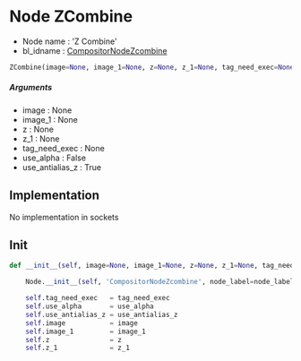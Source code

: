 # Node ZCombine

- Node name : 'Z Combine'
- bl_idname : [CompositorNodeZcombine](https://docs.blender.org/api/current/bpy.types.CompositorNodeZcombine.html)


``` python
ZCombine(image=None, image_1=None, z=None, z_1=None, tag_need_exec=None, use_alpha=False, use_antialias_z=True, node_label=None, node_color=None)
```
##### Arguments

- image : None
- image_1 : None
- z : None
- z_1 : None
- tag_need_exec : None
- use_alpha : False
- use_antialias_z : True

## Implementation

No implementation in sockets

## Init

``` python
def __init__(self, image=None, image_1=None, z=None, z_1=None, tag_need_exec=None, use_alpha=False, use_antialias_z=True, node_label=None, node_color=None):

    Node.__init__(self, 'CompositorNodeZcombine', node_label=node_label, node_color=node_color)

    self.tag_need_exec   = tag_need_exec
    self.use_alpha       = use_alpha
    self.use_antialias_z = use_antialias_z
    self.image           = image
    self.image_1         = image_1
    self.z               = z
    self.z_1             = z_1
```
